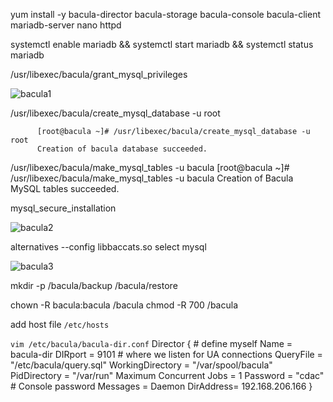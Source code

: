 
yum install -y bacula-director bacula-storage bacula-console bacula-client mariadb-server nano httpd

systemctl enable mariadb && systemctl start mariadb && systemctl status mariadb

/usr/libexec/bacula/grant_mysql_privileges

![bacula1](https://github.com/PrachiNimgade/Storage-and-Backkup-Management/assets/113961419/5345d9ce-718e-42c6-9e90-992e32fa89b0)


/usr/libexec/bacula/create_mysql_database -u root

          [root@bacula ~]# /usr/libexec/bacula/create_mysql_database -u root
          Creation of bacula database succeeded.

/usr/libexec/bacula/make_mysql_tables -u bacula
          [root@bacula ~]# /usr/libexec/bacula/make_mysql_tables -u bacula
          Creation of Bacula MySQL tables succeeded.


mysql_secure_installation


![bacula2](https://github.com/PrachiNimgade/Storage-and-Backkup-Management/assets/113961419/6afa7ee7-8ca7-4823-b2b7-ea1f3bc8c461)

alternatives --config libbaccats.so
        select mysql

![bacula3](https://github.com/PrachiNimgade/Storage-and-Backkup-Management/assets/113961419/a127c96c-7eb1-4635-ba47-7d155608e297)

mkdir -p /bacula/backup /bacula/restore

chown -R bacula:bacula /bacula
chmod -R 700 /bacula

add host file `/etc/hosts`


`vim /etc/bacula/bacula-dir.conf`
                              Director {                            # define myself
                                Name = bacula-dir
                                DIRport = 9101                # where we listen for UA connections
                                QueryFile = "/etc/bacula/query.sql"
                                WorkingDirectory = "/var/spool/bacula"
                                PidDirectory = "/var/run"
                                Maximum Concurrent Jobs = 1
                                Password = "cdac"         # Console password
                                Messages = Daemon
                                DirAddress= 192.168.206.166
                              }



                              
